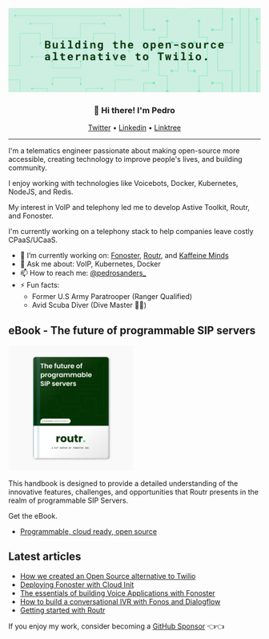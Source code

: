 <img alt="Building the Open Source alternative of Twilio" src="https://raw.githubusercontent.com/psanders/psanders/master/social_background.png"></img></a>

<h3 align="center">👋 Hi there! I'm Pedro</h3>
<p align="center">
  <a href="https://twitter.com/sandedro">Twitter</a> •
  <a href="https://www.linkedin.com/in/sanders-pedro/">Linkedin</a> •
  <a href="https://linktr.ee/psanders">Linktree</a>
</p>

---
I'm a telematics engineer passionate about making open-source more accessible, creating technology to improve people's lives, and building community. 

I enjoy working with technologies like Voicebots, Docker, Kubernetes, NodeJS, and Redis. 

My interest in VoIP and telephony led me to develop Astive Toolkit, Routr, and Fonoster. 

I'm currently working on a telephony stack to help companies leave costly CPaaS/UCaaS. 

- 🔭 I’m currently working on: [Fonoster](https://github.com/fonoster/fonoster), [Routr](https://routr.io), and [Kaffeine Minds](https://kaffeineminds.com)
- 💬 Ask me about: VoIP, Kubernetes, Docker
- 📫 How to reach me: [@pedrosanders_](https://twitter.com/pedrosanders_)
- ⚡ Fun facts: 
  - Former U.S Army Paratrooper (Ranger Qualified)
  - Avid Scuba Diver (Dive Master 👌🏽)

## eBook - The future of programmable SIP servers

<a href="https://fonoster.gumroad.com/l/the-future-of-programmable-sip-servers">
<img src="https://raw.githubusercontent.com/psanders/psanders/master/book.png" width="250px"></a>

This handbook is designed to provide a detailed understanding of the innovative features, challenges, and opportunities that Routr presents in the realm of programmable SIP Servers.

Get the eBook.

* [Programmable, cloud ready, open source](https://fonoster.gumroad.com/l/the-future-of-programmable-sip-servers)

## Latest articles

- [How we created an Open Source alternative to Twilio](https://pedrosanders.medium.com/last-year-around-the-time-i-started-assembling-team-fonos-i-published-a-post-on-reddit-that-d07fa01e5fc1)
- [Deploying Fonoster with Cloud Init](https://pedrosanders.medium.com/at-fonoster-inc-we-want-to-help-companies-and-individuals-that-wish-to-adopt-project-fonos-pf-as-270fa70e1c06)
- [The essentials of building Voice Applications with Fonoster](https://pedrosanders.medium.com/the-purpose-of-this-tutorial-is-to-show-the-basics-of-project-fonos-a4752fa1e648)
- [How to build a conversational IVR with Fonos and Dialogflow](https://pedrosanders.medium.com/how-to-build-a-conversational-ivr-with-fonos-and-dialogflow-2ac54ef6c337)
- [Getting started with Routr](https://pedrosanders.medium.com/tutorial-getting-started-with-routr-sip-server-f66c5216690a)
 
If you enjoy my work, consider becoming a [GitHub Sponsor](https://github.com/sponsors/psanders) 👈👈
